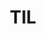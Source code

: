 ---
# Featured tags need to have either the `list` or `grid` layout (PRO only).
layout: list
type: category
# The title of the tag's page.
title: TIL
# The name of the tag, used in a post's front matter (e.g. tags: [<slug>]).
slug: til
sidebar: true
order: 1

# (Optional) Write a short (~150 characters) description of this featured tag.
description: >
  매일 배운 것에 대해 "**꾸준히**" 작성하는 공간

# (Optional) You can disable grouping posts by date.
# no_groups: true

# Exclude this example category from the sitemap.
# DON'T USE THIS SETTING IN YOUR CATEGORIES!
---